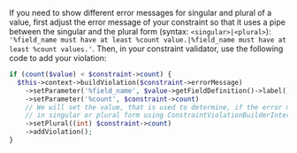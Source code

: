 If you need to show different error messages for singular and plural of a value, first adjust the error message of your constraint so that it uses a pipe between the singular and the plural form (syntax: `<singular>|<plural>`): `'%field_name must have at least %count value.|%field_name must have at least %count values.'`. Then, in your constraint validator, use the following code to add your violation:

```php
if (count($value) < $constraint->count) {
  $this->context->buildViolation($constraint->errorMessage)
    ->setParameter('%field_name', $value->getFieldDefinition()->label())
    ->setParameter('%count', $constraint->count)
    // We will set the value, that is used to determine, if the error message should be shown
    // in singular or plural form using ConstraintViolationBuilderInterface::setPlural().
    ->setPlural((int) $constraint->count)
    ->addViolation();
}
```